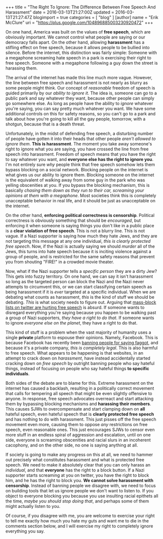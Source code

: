 +++
title = "The Right To Ignore: The Difference Between Free Speech And Harassment"
date = 2016-03-13T21:27:00Z
updated = 2016-03-13T21:27:47Z
blogimport = true 
categories = [ "blog" ]
[author]
	name = "Erik McClure"
	uri = "https://plus.google.com/104896885003230920472"
+++

On one hand, America was built on the values of **free speech**, which are obviously important. We cannot control what people are saying or our democracy falls apart. On the other hand, allowing **harassment** has a stifling effect on free speech, because it allows people to be bullied into silence. Before the internet, this distinction was fairly simple: Someone with a megaphone screaming hate speech in a park is exercising their right to free speech. Someone with a megaphone following a guy down the street is harassing them.

The arrival of the internet has made this line much more vague. However, the line between free speech and harassment is not nearly as blurry as some people might think. Our concept of *reasonable* freedom of speech is guided primarily by our *ability to ignore it*. The idea is, someone can go to a public park and say whatever they want, because other people can simply go somewhere else. As long as people have the ability to *ignore* whatever you're saying, you can say pretty much whatever you want. We have some additional controls on this for safety reasons, so you can't go to a park and talk about how you're going to kill all the gay people, tomorrow, with a shotgun, because that is a death threat.

Unfortunately, in the midst of defending free speech, a disturbing number of people have gotten it into their heads that other people *aren't allowed to ignore them*. **This is harassment**. The moment you take away someone's right to ignore what you are saying, you have crossed the line from free speech into harassment. Freedom of speech means that you have the right to say whatever you want, and **everyone else has the right to ignore you**. I'm not entirely sure *why* people think that free speech somehow lets them bypass blocking on a social network. Blocking people on the internet is what gives us our ability to ignore them. Blocking someone on the internet is the equivalent of walking away from some guy in the park who was yelling obscenities at you. If you bypass the blocking mechanism, this is basically *chasing them down as they run to their car, screaming your opinions at them with a megaphone*. Most societies think this is completely unacceptable behavior in real life, and it should be just as unacceptable on the internet.

On the other hand, **enforcing political correctness is censorship**. Political correctness is obviously something that should be *encouraged*, but enforcing it when someone is saying things you don't like in a public place is a **clear violation of free speech**. This is not a blurry line. This is not vague. If a Nazi supporter is saying how much they hate Jews, and they are not targeting this message at any one individual, *this is clearly protected free speech*. Now, if the Nazi is actually saying we should *murder* all of the Jews, this turns into hate speech because it is inciting violence against a group of people, and is restricted for the same safety reasons that prevent you from shouting "FIRE!" in a crowded movie theater.

Now, what if the Nazi supporter tells a *specific person* they are a dirty Jew? This gets into fuzzy territory. On one hand, we can say it isn't harassment so long as the targeted person can block the Nazi and the Nazi never attempts to circumvent this, or we can start classifying certain speech as being harassment if it is *ever* targeted at a specific individual. When we are debating what counts as harassment, *this* is the kind of stuff we should be debating. *This* is what society needs to figure out. Arguing that [mass-block lists on twitter are hurting free speech](https://www.google.com/url?sa=t&rct=j&q=&esrc=s&source=web&cd=4&cad=rja&uact=8&ved=0ahUKEwj0hOTPob_LAhVM5GMKHeYmC4AQFggtMAM&url=http%3A%2F%2Ffortune.com%2F2015%2F06%2F12%2Ftwitter-free-speech%2F&usg=AFQjCNEMd-RJPwTUw4eB3Pl_uj-ZgY3SqQ&sig2=Wi4Jh0D0eOVwn51TC5RGqQ) is absurd. If someone wants to disregard everything you're saying because you happen to be walking past a group of Nazi supporters, *they have a right to do that*. If someone wants to ignore *everyone else on the planet*, they have a right to do that.

This kind of stuff is a problem when the vast majority of humanity uses a single **private** platform to espouse their opinions. Namely, Facebook. This is because Facebook has recently been [banning people for saying faggot](http://www.vice.com/read/facebook-wont-let-faggots-say-faggot), and because it's a private company, *this is completely legal*. This is also harmful to free speech. What appears to be happening is that websites, in an attempt to crack down on *harassment*, have instead accidentally started cracking down on *free speech* by outright banning people who say hateful things, instead of focusing on people who say hateful things **to specific individuals**.

Both sides of the debate are to blame for this. Extreme harassment on the internet has caused a backlash, resulting in a politically correct movement that calls for tempering all speech that might be even slightly offensive to anyone. In response, free speech advocates overreact and start attacking them by bypassing blocking mechanisms and **harassing their members**. This causes SJWs to overcompensate and start clamping down on **all** hateful speech, even hateful speech that is **clearly protected free speech** and has nothing to do with harassment. This just pisses off the free speech movement even more, causing them to oppose *any* restrictions on free speech, even reasonable ones. This just encourages SJWs to censor even more stuff in an endless spiral of aggression and escalation, until on one side, everyone is screaming obscenities and racial slurs in an incoherent cacophony, and on the other side, no one is saying anything at all.

If society is going to make any progress on this at all, we need to hammer out precisely what constitutes harassment and what is protected free speech. We need to make it absolutely clear that you can only harass an *individual*, and that **everyone** has the right to a block button. If a Nazi supporter starts screaming at you on twitter, you have the right to block him, and he has the right to block you. **We cannot solve harassment with censorship**. Instead of banning people we disagree with, we need to focus on building tools that let us ignore people we don't want to listen to. If you object to everyone blocking you because you use insulting racial epithets all the time, *maybe you should stop doing that*, and perhaps some of them might actually listen to you.

Of course, if you disagree with me, you are welcome to exercise your right to tell me exactly how much you hate my guts and want me to die in the comments section below, and I will exercise my right to completely ignore everything you say.

